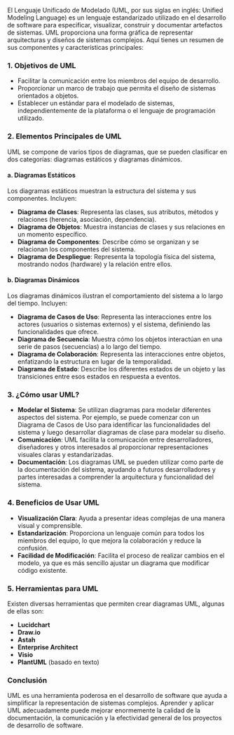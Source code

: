 El Lenguaje Unificado de Modelado (UML, por sus siglas en inglés: Unified Modeling Language) es un lenguaje estandarizado utilizado en el desarrollo de software para especificar, visualizar, construir y documentar artefactos de sistemas. UML proporciona una forma gráfica de representar arquitecturas y diseños de sistemas complejos. Aquí tienes un resumen de sus componentes y características principales:
### 1. **Objetivos de UML**
- Facilitar la comunicación entre los miembros del equipo de desarrollo.
- Proporcionar un marco de trabajo que permita el diseño de sistemas orientados a objetos.
- Establecer un estándar para el modelado de sistemas, independientemente de la plataforma o el lenguaje de programación utilizado.

### 2. **Elementos Principales de UML**
UML se compone de varios tipos de diagramas, que se pueden clasificar en dos categorías: diagramas estáticos y diagramas dinámicos.

#### a. **Diagramas Estáticos**
Los diagramas estáticos muestran la estructura del sistema y sus componentes. Incluyen:
- **Diagrama de Clases**: Representa las clases, sus atributos, métodos y relaciones (herencia, asociación, dependencia).
- **Diagrama de Objetos**: Muestra instancias de clases y sus relaciones en un momento específico.
- **Diagrama de Componentes**: Describe cómo se organizan y se relacionan los componentes del sistema.
- **Diagrama de Despliegue**: Representa la topología física del sistema, mostrando nodos (hardware) y la relación entre ellos.

#### b. **Diagramas Dinámicos**
Los diagramas dinámicos ilustran el comportamiento del sistema a lo largo del tiempo. Incluyen:
- **Diagrama de Casos de Uso**: Representa las interacciones entre los actores (usuarios o sistemas externos) y el sistema, definiendo las funcionalidades que ofrece.
- **Diagrama de Secuencia**: Muestra cómo los objetos interactúan en una serie de pasos (secuencias) a lo largo del tiempo.
- **Diagrama de Colaboración**: Representa las interacciones entre objetos, enfatizando la estructura en lugar de la temporalidad.
- **Diagrama de Estado**: Describe los diferentes estados de un objeto y las transiciones entre esos estados en respuesta a eventos.

### 3. **¿Cómo usar UML?**
- **Modelar el Sistema**: Se utilizan diagramas para modelar diferentes aspectos del sistema. Por ejemplo, se puede comenzar con un Diagrama de Casos de Uso para identificar las funcionalidades del sistema y luego desarrollar diagramas de clase para modelar su diseño.
- **Comunicación**: UML facilita la comunicación entre desarrolladores, diseñadores y otros interesados al proporcionar representaciones visuales claras y estandarizadas.
- **Documentación**: Los diagramas UML se pueden utilizar como parte de la documentación del sistema, ayudando a futuros desarrolladores y partes interesadas a comprender la arquitectura y funcionalidad del sistema.

### 4. **Beneficios de Usar UML**
- **Visualización Clara**: Ayuda a presentar ideas complejas de una manera visual y comprensible.
- **Estandarización**: Proporciona un lenguaje común para todos los miembros del equipo, lo que mejora la colaboración y reduce la confusión.
- **Facilidad de Modificación**: Facilita el proceso de realizar cambios en el modelo, ya que es más sencillo ajustar un diagrama que modificar código existente.

### 5. **Herramientas para UML**
Existen diversas herramientas que permiten crear diagramas UML, algunas de ellas son:
- **Lucidchart**
- **Draw.io**
- **Astah**
- **Enterprise Architect**
- **Visio**
- **PlantUML** (basado en texto)

### Conclusión
UML es una herramienta poderosa en el desarrollo de software que ayuda a simplificar la representación de sistemas complejos. Aprender y aplicar UML adecuadamente puede mejorar enormemente la calidad de la documentación, la comunicación y la efectividad general de los proyectos de desarrollo de software.
